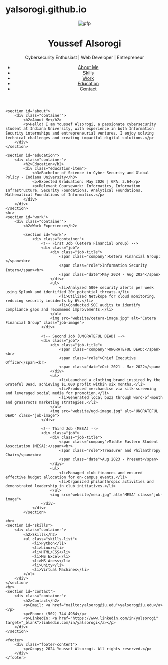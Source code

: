 # yalsorogi.github.io

<!DOCTYPE html>
<html lang="en">
<head>
    <meta charset="UTF-8">
    <meta name="viewport" content="width=device-width, initial-scale=1.0">
    <meta http-equiv="X-UA-Compatible" content="ie=edge">
    <title>Portfolio - Youssef Alsorogi</title>
    <link rel="stylesheet" href="styles.css">
</head>
<body>
    <header>
        <div class="container">
            <div class="header-content">
                <img src="website/pfp.jpg" alt="pfp" class="profile-pic">
                <div class="header-text">
                    <h1>Youssef Alsorogi</h1>
                    <p>Cybersecurity Enthusiast | Web Developer | Entrepreneur</p>
                </div>
            </div>
            <nav>
                <ul>
                <li><a href="#about" class="nav-button">About Me</a></li>
                <li><a href="#skills" class="nav-button">Skills</a></li>
                <li><a href="#work" class="nav-button">Work</a></li>
                <li><a href="#education" class="nav-button">Education</a></li>
                <li><a href="#contact" class="nav-button">Contact</a></li>
                </ul>
            </nav>
        </div>
    </header>
        

    <section id="about">
        <div class="container">
            <h2>About Me</h2>
            <p>Hello! I am Youssef Alsorogi, a passionate cybersecurity student at Indiana University, with experience in both Information Security internships and entrepreneurial ventures. I enjoy solving technical challenges and creating impactful digital solutions.</p>
        </div>
    </section>
    
    <section id="education">
        <div class="container">
            <h2>Education</h2>
            <div class="education-item">
                <h3>Bachelor of Science in Cyber Security and Global Policy - Indiana University</h3>
                <p>Expected Graduation: May 2026 | GPA: 3.64</p>
                <p>Relevant Coursework: Informatics, Information Infrastructure, Security Foundations, Analytical Foundations, Mathematical Foundations of Informatics.</p>
            </div>
        </div>
    </section>    
    <hr> 
    <section id="work">
        <div class="container">
            <h2>Work Experience</h2>
            
            <section id="work">
                <div class="container">
                    <!-- First Job (Cetera Financial Group) -->
                    <div class="job">
                        <div class="job-title">
                            <span class="company">Cetera Financial Group:</span><br>
                            <span class="role">Information Security Intern</span><br>
                            <span class="date">May 2024 - Aug 2024</span>
                        </div>
                        <ul>
                            <li>Analyzed 500+ security alerts per week using Splunk and identified 20+ potential threats.</li>
                            <li>Utilized NetSkope for cloud monitoring, reducing security incidents by 6%.</li>
                            <li>Conducted SOC audits to identify compliance gaps and recommend improvements.</li>
                        </ul>
                        <img src="website/cetera-image.jpg" alt="Cetera Financial Group" class="job-image">
                    </div>
            
                    <!-- Second Job (UNGRATEFUL DEAD) -->
                    <div class="job">
                        <div class="job-title">
                            <span class="company">UNGRATEFUL DEAD:</span><br>
                            <span class="role">Chief Executive Officer</span><br>
                            <span class="date">Oct 2021 - Mar 2022</span>
                        </div>
                        <ul>
                            <li>Launched a clothing brand inspired by the Grateful Dead, achieving $1,000 profit within six months.</li>
                            <li>Produced merchandise via silk-screening and leveraged social media for promotion.</li>
                            <li>Generated local buzz through word-of-mouth and grassroots marketing strategies.</li>
                        </ul>
                        <img src="website/ugd-image.jpg" alt="UNGRATEFUL DEAD" class="job-image">
                    </div>
            
                    <!-- Third Job (MESA) -->
                    <div class="job">
                        <div class="job-title">
                            <span class="company">Middle Eastern Student Association (MESA):</span><br>
                            <span class="role">Treasurer and Philanthropy Chair</span><br>
                            <span class="date">Aug 2023 - Present</span>
                        </div>
                        <ul>
                            <li>Managed club finances and ensured effective budget allocation for on-campus events.</li>
                            <li>Organized philanthropic activities and demonstrated leadership in club initiatives.</li>
                        </ul>
                        <img src="website/mesa.jpg" alt="MESA" class="job-image">
                    </div>
                </div>
            </section>
            
    <hr> 
    <section id="skills">
        <div class="container">
            <h2>Skills</h2>
            <ul class="skills-list">
                <li>Python</li>
                <li>Linux</li>
                <li>HTML/CSS</li>
                <li>MS Excel</li>
                <li>MS Acess</li>
                <li>Unity</li>
                <li>Virtual Machines</li>
            </ul>
        </div>
    </section>
    <hr> 
    <section id="contact">
        <div class="container">
            <h2>Contact</h2>
            <p>Email: <a href="mailto:yalsorog@iu.edu">yalsorog@iu.edu</a></p>
            <p>Phone: (502) 744-4984</p>
            <p>LinkedIn: <a href="https://www.linkedin.com/in/yalsorogi" target="_blank">linkedin.com/in/yalsorogi</a></p>
        </div>
    </section>

    <footer>
        <div class="footer-content">
            <p>&copy; 2024 Youssef Alsorogi. All rights reserved.</p>
        </div>
    </footer>
</body>
</html>

